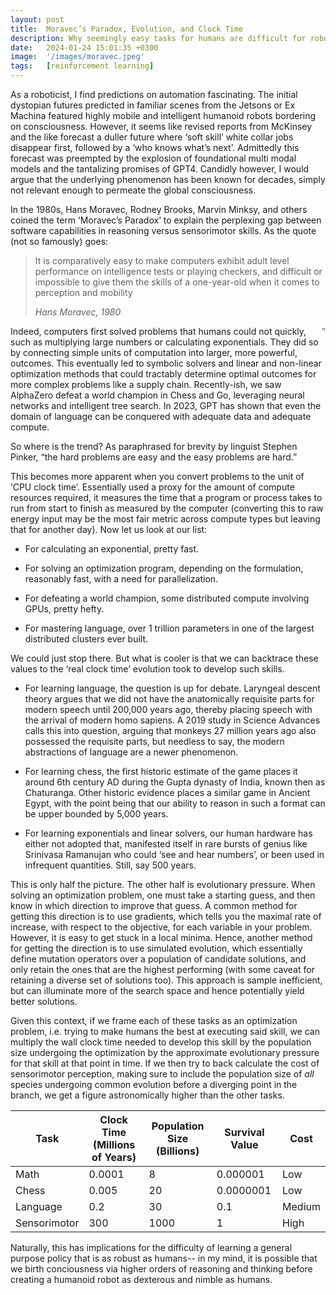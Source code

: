```yaml
---
layout: post
title:  Moravec’s Paradox, Evolution, and Clock Time
description: Why seemingly easy tasks for humans are difficult for robots
date:   2024-01-24 15:01:35 +0300
image:  '/images/moravec.jpeg'
tags:   [reinforcement learning]
---
```


As a roboticist, I find predictions on automation fascinating. The initial dystopian futures predicted in familiar scenes from the Jetsons or Ex Machina featured highly mobile and intelligent humanoid robots bordering on consciousness. However, it seems like revised reports from McKinsey and the like forecast a duller future where ‘soft skill’ white collar jobs disappear first, followed by a ‘who knows what’s next’. Admittedly this forecast was preempted by the explosion of foundational multi modal models and the tantalizing promises of GPT4. Candidly however, I would argue that the underlying phenomenon has been known for decades, simply not relevant enough to permeate the global consciousness.

In the 1980s, Hans Moravec, Rodney Brooks, Marvin Minksy, and others coined the term ‘Moravec’s Paradox’ to explain the perplexing gap between software capabilities in reasoning versus sensorimotor skills. As the quote (not so famously) goes:

> It is comparatively easy to make computers exhibit adult level performance on intelligence tests or playing checkers, and difficult or impossible to give them the skills of a one-year-old when it comes to perception and mobility
>
> <cite>Hans Moravec, 1980</cite>
>
> <span style="float: right;">&rdquo;</span>

Indeed, computers first solved problems that humans could not quickly, such as multiplying large numbers or calculating exponentials. They did so by connecting simple units of computation into larger, more powerful, outcomes. This eventually led to symbolic solvers and linear and non-linear optimization methods that could tractably determine optimal outcomes for more complex problems like a supply chain. Recently-ish, we saw AlphaZero defeat a world champion in Chess and Go, leveraging neural networks and intelligent tree search. In 2023, GPT has shown that even the domain of language can be conquered with adequate data and adequate compute.

So where is the trend? As paraphrased for brevity by linguist Stephen Pinker, “the hard problems are easy and the easy problems are hard.”

This becomes more apparent when you convert problems to the unit of ‘CPU clock time’. Essentially used a proxy for the amount of compute resources required, it measures the time that a program or process takes to run from start to finish as measured by the computer (converting this to raw energy input may be the most fair metric across compute types but leaving that for another day). Now let us look at our list:

* For calculating an exponential, pretty fast. 

* For solving an optimization program, depending on the formulation, reasonably fast, with a need for parallelization.

* For defeating a world champion, some distributed compute involving GPUs, pretty hefty.

* For mastering language, over 1 trillion parameters in one of the largest distributed clusters ever built.


We could just stop there. But what is cooler is that we can backtrace these values to the ‘real clock time’ evolution took to develop such skills.

* For learning language, the question is up for debate. Laryngeal descent theory argues that we did not have the anatomically requisite parts for modern speech until 200,000 years ago, thereby placing speech with the arrival of modern homo sapiens. A 2019 study in Science Advances calls this into question, arguing that monkeys 27 million years ago also possessed the requisite parts, but needless to say, the modern abstractions of language are a newer phenomenon.

* For learning chess, the first historic estimate of the game places it around 6th century AD during the Gupta dynasty of India, known then as Chaturanga. Other historic evidence places a similar game in Ancient Egypt, with the point being that our ability to reason in such a format can be upper bounded by 5,000 years.

* For learning exponentials and linear solvers, our human hardware has either not adopted that, manifested itself in rare bursts of genius like Srinivasa Ramanujan who could ‘see and hear numbers’, or been used in infrequent quantities. Still, say 500 years.

This is only half the picture. The other half is evolutionary pressure. When solving an optimization problem, one must take a starting guess, and then know in which direction to improve that guess. A common method for getting this direction is to use gradients, which tells you the maximal rate of increase, with respect to the objective, for each variable in your problem. However, it is easy to get stuck in a local minima. Hence, another method for getting the direction is to use simulated evolution, which essentially define mutation operators over a population of candidate solutions, and only retain the ones that are the highest performing (with some caveat for retaining a diverse set of solutions too). This approach is sample inefficient, but can illuminate more of the search space and hence potentially yield better solutions.

Given this context, if we frame each of these tasks as an optimization problem, i.e. trying to make humans the best at executing said skill, we can multiply the wall clock time needed to develop this skill by the population size undergoing the optimization by the approximate evolutionary pressure for that skill at that point in time. If we then try to back calculate the cost of sensorimotor perception, making sure to include the population size of *all* species undergoing common evolution before a diverging point in the branch, we get a figure astronomically higher than the other tasks.

| Task | Clock Time (Millions of Years) | Population Size (Billions) | Survival Value | Cost |
|------|----------------|---------------------------|----------------|------|
| Math | 0.0001 | 8 | 0.000001 | Low |
| Chess | 0.005 | 20 | 0.0000001 | Low |
| Language | 0.2 | 30 | 0.1 | Medium |
| Sensorimotor | 300 | 1000 | 1 | High |

Naturally, this has implications for the difficulty of learning a general purpose policy that is as robust as humans-- in my mind, it is possible that we birth conciousness via higher orders of reasoning and thinking before creating a humanoid robot as dexterous and nimble as humans.
